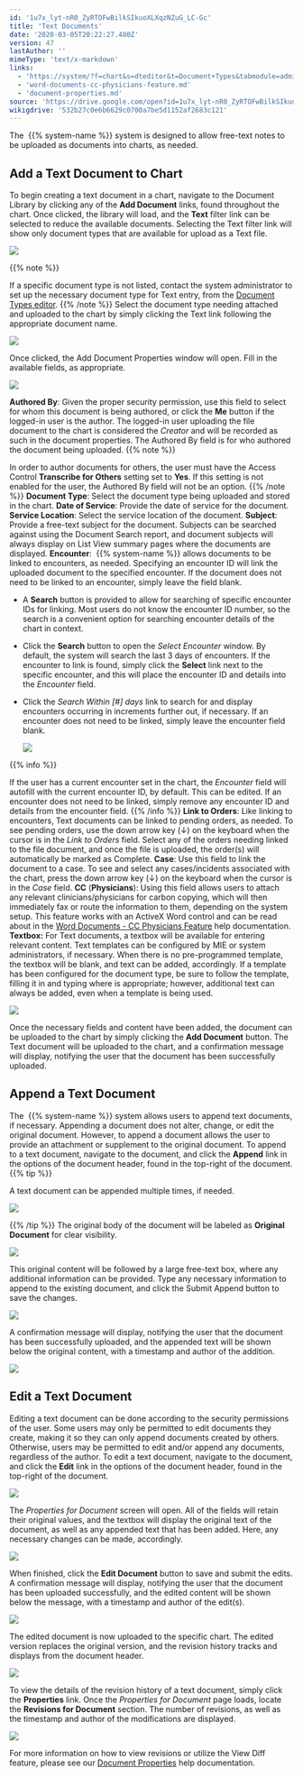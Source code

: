```yaml
---
id: '1u7x_lyt-nR0_ZyRTOFwBilkSIkuoXLXqzNZuG_LC-Gc'
title: 'Text Documents'
date: '2020-03-05T20:22:27.480Z'
version: 47
lastAuthor: ''
mimeType: 'text/x-markdown'
links:
  - 'https://system/?f=chart&s=dteditor&t=Document+Types&tabmodule=admin&tabselect=Document+Types'
  - 'word-documents-cc-physicians-feature.md'
  - 'document-properties.md'
source: 'https://drive.google.com/open?id=1u7x_lyt-nR0_ZyRTOFwBilkSIkuoXLXqzNZuG_LC-Gc'
wikigdrive: '532b27c0e6b6629c0700a7be5d1152af2683c121'
---
```

The  {{% system-name %}} system is designed to allow free-text notes to be uploaded as documents into charts, as needed.

## Add a Text Document to Chart

To begin creating a text document in a chart, navigate to the Document Library by clicking any of the **Add Document** links, found throughout the chart. Once clicked, the library will load, and the **Text** filter link can be selected to reduce the available documents. Selecting the Text filter link will show only document types that are available for upload as a Text file.

![](../text-documents.assets/74a45f7f680e018af08f37b46f5e66ae.png)


{{% note %}}

If a specific document type is not listed, contact the system administrator to set up the necessary document type for Text entry, from the [Document Types editor](https://system/?f=chart&s=dteditor&t=Document+Types&tabmodule=admin&tabselect=Document+Types).
{{% /note %}}
Select the document type needing attached and uploaded to the chart by simply clicking the Text link following the appropriate document name.

![](../text-documents.assets/255aa8859ce263bed38896c39e1bf464.png)

Once clicked, the Add Document Properties window will open. Fill in the available fields, as appropriate.

![](../text-documents.assets/70bfdc321a103138be91c6c66945afe0.png)

**Authored By**: Given the proper security permission, use this field to select for whom this document is being authored, or click the **Me** button if the logged-in user is the author. The logged-in user uploading the file document to the chart is considered the *Creator* and will be recorded as such in the document properties. The Authored By field is for who authored the document being uploaded.
{{% note %}}

In order to author documents for others, the user must have the Access Control **Transcribe for Others** setting set to **Yes**. If this setting is not enabled for the user, the Authored By field will not be an option.
{{% /note %}}
**Document Type**: Select the document type being uploaded and stored in the chart.
**Date of Service**: Provide the date of service for the document.
**Service Location**: Select the service location of the document.
**Subject**: Provide a free-text subject for the document. Subjects can be searched against using the Document Search report, and document subjects will always display on List View summary pages where the documents are displayed.
**Encounter**:  {{% system-name %}} allows documents to be linked to encounters, as needed. Specifying an encounter ID will link the uploaded document to the specified encounter. If the document does not need to be linked to an encounter, simply leave the field blank.
* A <strong>Search</strong> button is provided to allow for searching of specific encounter IDs for linking. Most users do not know the encounter ID number, so the search is a convenient option for searching encounter details of the chart in context.
* Click the <strong>Search</strong> button to open the <em>Select Encounter</em> window. By default, the system will search the last 3 days of encounters. If the encounter to link is found, simply click the <strong>Select</strong> link next to the specific encounter, and this will place the encounter ID and details into the <em>Encounter</em> field.
* Click the <em>Search Within [#] days</em> link to search for and display encounters occurring in increments further out, if necessary. If an encounter does not need to be linked, simply leave the encounter field blank.



  <img src="../text-documents.assets/007d38b6bf7c9fdd8a5eb390be1c04da.png" />


{{% info %}}

If the user has a current encounter set in the chart, the *Encounter* field will autofill with the current encounter ID, by default. This can be edited. If an encounter does not need to be linked, simply remove any encounter ID and details from the encounter field.
{{% /info %}}
**Link to Orders**: Like linking to encounters, Text documents can be linked to pending orders, as needed. To see pending orders, use the down arrow key (↓) on the keyboard when the cursor is in the *Link to Orders* field. Select any of the orders needing linked to the file document, and once the file is uploaded, the order(s) will automatically be marked as Complete.
**Case**: Use this field to link the document to a case. To see and select any cases/incidents associated with the chart, press the down arrow key (↓) on the keyboard when the cursor is in the *Case* field.
**CC** (**Physicians**): Using this field allows users to attach any relevant clinicians/physicians for carbon copying, which will then immediately fax or route the information to them, depending on the system setup. This feature works with an ActiveX Word control and can be read about in the [Word Documents - CC Physicians Feature](word-documents-cc-physicians-feature.md) help documentation.
**Textbox:** For Text documents, a textbox will be available for entering relevant content. Text templates can be configured by MIE or system administrators, if necessary. When there is no pre-programmed template, the textbox will be blank, and text can be added, accordingly. If a template has been configured for the document type, be sure to follow the template, filling it in and typing where is appropriate; however, additional text can always be added, even when a template is being used.

![](../text-documents.assets/41cec040534962a9bc9335cdf0b74cf3.png)

Once the necessary fields and content have been added, the document can be uploaded to the chart by simply clicking the **Add Document** button. The Text document will be uploaded to the chart, and a confirmation message will display, notifying the user that the document has been successfully uploaded.

## Append a Text Document

The  {{% system-name %}} system allows users to append text documents, if necessary. Appending a document does not alter, change, or edit the original document. However, to append a document allows the user to provide an attachment or supplement to the original document.
To append to a text document, navigate to the document, and click the **Append** link in the options of the document header, found in the top-right of the document.
{{% tip %}}

A text document can be appended multiple times, if needed.

![](../text-documents.assets/633ddec6350273cd9c952c763a43aaa7.png)

{{% /tip %}}
The original body of the document will be labeled as **Original Document** for clear visibility.

![](../text-documents.assets/684bf819bdebde0089a4ca63f4d38ac7.png)

This original content will be followed by a large free-text box, where any additional information can be provided. Type any necessary information to append to the existing document, and click the Submit Append button to save the changes.

![](../text-documents.assets/d0293a63a4072ef971cfc1dd4f747027.png)

A confirmation message will display, notifying the user that the document has been successfully uploaded, and the appended text will be shown below the original content, with a timestamp and author of the addition.

![](../text-documents.assets/91ebcd6ac48e58cbd3ed29428705b9b7.png)


## Edit a Text Document

Editing a text document can be done according to the security permissions of the user. Some users may only be permitted to edit documents they create, making it so they can only append documents created by others. Otherwise, users may be permitted to edit and/or append any documents, regardless of the author.
To edit a text document, navigate to the document, and click the **Edit** link in the options of the document header, found in the top-right of the document.


![](../text-documents.assets/adecc089f63a34e7466ca41b4dcbe4be.png)


The *Properties for Document* screen will open. All of the fields will retain their original values, and the textbox will display the original text of the document, as well as any appended text that has been added. Here, any necessary changes can be made, accordingly.


![](../text-documents.assets/59aa722a35a2c819cb7c2080432302fc.png)


When finished, click the **Edit Document** button to save and submit the edits. A confirmation message will display, notifying the user that the document has been uploaded successfully, and the edited content will be shown below the message, with a timestamp and author of the edit(s).


![](../text-documents.assets/2c6fe13bfd4ccd7713bc65d015927896.png)


The edited document is now uploaded to the specific chart. The edited version replaces the original version, and the revision history tracks and displays from the document header.


![](../text-documents.assets/95c643da54055654f47ef1190e250d48.png)


To view the details of the revision history of a text document, simply click the **Properties** link. Once the *Properties for Document* page loads, locate the **Revisions for Document** section. The number of revisions, as well as the timestamp and author of the modifications are displayed.


![](../text-documents.assets/8096a163c284d60954c377a0eaee0f4e.png)


For more information on how to view revisions or utilize the View Diff feature, please see our [Document Properties](document-properties.md) help documentation.
